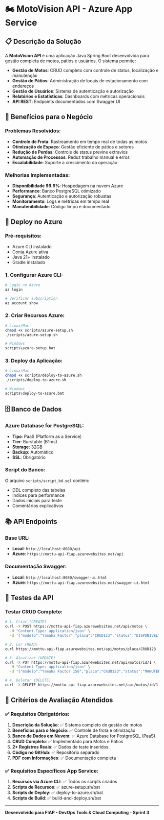 # 🏍️ MotoVision API - Azure App Service

## 📋 Descrição da Solução

A **MotoVision API** é uma aplicação Java Spring Boot desenvolvida para gestão completa de motos, pátios e usuários. O sistema permite:

- **Gestão de Motos**: CRUD completo com controle de status, localização e manutenção
- **Gestão de Pátios**: Administração de locais de estacionamento com endereços
- **Gestão de Usuários**: Sistema de autenticação e autorização
- **Relatórios e Estatísticas**: Dashboards com métricas operacionais
- **API REST**: Endpoints documentados com Swagger UI

## 💼 Benefícios para o Negócio

### **Problemas Resolvidos:**

- **Controle de Frota**: Rastreamento em tempo real de todas as motos
- **Otimização de Espaço**: Gestão eficiente de pátios e setores
- **Redução de Perdas**: Controle de status previne extravios
- **Automação de Processos**: Reduz trabalho manual e erros
- **Escalabilidade**: Suporte a crescimento da operação

### **Melhorias Implementadas:**

- **Disponibilidade 99.9%**: Hospedagem na nuvem Azure
- **Performance**: Banco PostgreSQL otimizado
- **Segurança**: Autenticação e autorização robustas
- **Monitoramento**: Logs e métricas em tempo real
- **Manutenibilidade**: Código limpo e documentado

## 🚀 Deploy no Azure

### **Pré-requisitos:**

- Azure CLI instalado
- Conta Azure ativa
- Java 21+ instalado
- Gradle instalado

### **1. Configurar Azure CLI:**

```bash
# Login no Azure
az login

# Verificar subscription
az account show
```

### **2. Criar Recursos Azure:**

```bash
# Linux/Mac
chmod +x scripts/azure-setup.sh
./scripts/azure-setup.sh

# Windows
scripts\azure-setup.bat
```

### **3. Deploy da Aplicação:**

```bash
# Linux/Mac
chmod +x scripts/deploy-to-azure.sh
./scripts/deploy-to-azure.sh

# Windows
scripts\deploy-to-azure.bat
```

## 🗄️ Banco de Dados

### **Azure Database for PostgreSQL:**

- **Tipo**: PaaS (Platform as a Service)
- **Tier**: Burstable (B1ms)
- **Storage**: 32GB
- **Backup**: Automático
- **SSL**: Obrigatório

### **Script do Banco:**

O arquivo `scripts/script_bd.sql` contém:

- DDL completo das tabelas
- Índices para performance
- Dados iniciais para teste
- Comentários explicativos

## 📚 API Endpoints

### **Base URL:**

- **Local**: `http://localhost:8080/api`
- **Azure**: `https://mottu-api-fiap.azurewebsites.net/api`

### **Documentação Swagger:**

- **Local**: `http://localhost:8080/swagger-ui.html`
- **Azure**: `https://mottu-api-fiap.azurewebsites.net/swagger-ui.html`

## 🧪 Testes da API

### **Testar CRUD Completo:**

```bash
# 1. Criar (CREATE)
curl -X POST https://mottu-api-fiap.azurewebsites.net/api/motos \
  -H "Content-Type: application/json" \
  -d '{"modelo":"Yamaha Factor","placa":"CRUD123","status":"DISPONIVEL","setor":"Setor B","cor_setor":"Azul","patio":{"id":1}}'

# 2. Ler (READ)
curl https://mottu-api-fiap.azurewebsites.net/api/motos/placa/CRUD123

# 3. Atualizar (UPDATE)
curl -X PUT https://mottu-api-fiap.azurewebsites.net/api/motos/id/1 \
  -H "Content-Type: application/json" \
  -d '{"modelo":"Yamaha Factor 150","placa":"CRUD123","status":"MANUTENCAO","setor":"Setor C","cor_setor":"Amarelo","patio":{"id":1}}'

# 4. Deletar (DELETE)
curl -X DELETE https://mottu-api-fiap.azurewebsites.net/api/motos/id/1
```

## 🎯 Critérios de Avaliação Atendidos

### **✅ Requisitos Obrigatórios:**

1. **Descrição da Solução**: ✅ Sistema completo de gestão de motos
2. **Benefícios para o Negócio**: ✅ Controle de frota e otimização
3. **Banco de Dados em Nuvem**: ✅ Azure Database for PostgreSQL (PaaS)
4. **CRUD Completo**: ✅ Implementado para Motos e Pátios
5. **2+ Registros Reais**: ✅ Dados de teste inseridos
6. **Código no GitHub**: ✅ Repositório separado
7. **PDF com Informações**: ✅ Documentação completa

### **✅ Requisitos Específicos App Service:**

1. **Recursos via Azure CLI**: ✅ Todos os scripts criados
2. **Scripts de Recursos**: ✅ azure-setup.sh/bat
3. **Scripts de Deploy**: ✅ deploy-to-azure.sh/bat
4. **Scripts de Build**: ✅ build-and-deploy.sh/bat

---

**Desenvolvido para FIAP - DevOps Tools & Cloud Computing - Sprint 3**
